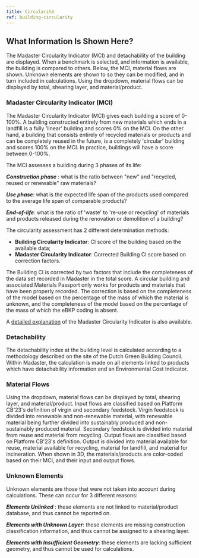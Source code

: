 ```yaml
---
title: Circularité
ref: building-circularity
---
```


## What Information Is Shown Here?
The Madaster Circularity Indicator (MCI) and detachability of the building are displayed. When a benchmark is selected, and information is available, the building is compared to others. Below, the MCI, material flows are shown. Unknown elements are shown to so they can be modified, and in turn included in calculations. Using the dropdown, material flows can be displayed by total, shearing layer, and material/product.

### Madaster Circularity Indicator (MCI)
The Madaster Circularity Indicator (MCI) gives each building a score of 0-100%. A building constructed entirely from new materials which ends in a landfill is a fully 'linear' building and scores 0% on the MCI. On the other hand, a building that consists entirely of recycled materials or products and can be completely reused in the future, is a completely 'circular' building and scores 100% on the MCI. In practice, buildings will have a score between 0-100%.

The MCI assesses a building during 3 phases of its life:

__*Construction phase*__ : what is the ratio between "new" and "recycled, reused or renewable" raw materials?

__*Use phase*__: what is the expected life span of the products used compared to the average life span of comparable products?

__*End-of-life*__: what is the ratio of 'waste' to 're-use or recycling' of materials and products released during the renovation or demolition of a building?

The circularity assessment has 2 different determination methods:

- **Building Circularity Indicator**: CI score of the building based on the available data;
- **Madaster Circularity Indicator**: Corrected Building CI score based on correction factors.

The Building CI is corrected by two factors that include the completeness of the data set recorded in Madaster in the total score. A circular building and associated Materials Passport only works for products and materials that have been properly recorded. The correction is based on the completeness of the model based on the percentage of the mass of which the material is unknown, and the completeness of the model based on the percentage of the mass of which the eBKP coding is absent.

A <a href="/files/en/Madaster - Circularity Indicator explained.pdf" target="_blank">detailed explanation</a> of the Madaster Circularity Indicator is also available.

### Detachability
The detachability index at the building level is calculated according to a methodology described on the site of the Dutch Green Building Council. Within Madaster, the calculation is made on all elements linked to products which have detachability information and an Environmental Cost Indicator.

### Material Flows
Using the dropdown, material flows can be displayed by total, shearing layer, and material/product. Input flows are classified based on Platform CB'23's definition of virgin and secondary feedstock. Virgin feedstock is divided into renewable and non-renewable material, with renewable material being further divided into sustainably produced and non-sustainably produced material. Secondary feedstock is divided into material from reuse and material from recycling. Output flows are classified based on Platform CB'23's definition. Output is divided into material available for reuse, material available for recycling, material for landfill, and material for incineration. When shown in 3D, the materials/products are color-coded based on their MCI, and their input and output flows.

### Unknown Elements
Unknown elements are those that were not taken into account during calculations. These can occur for 3 different reasons:

__*Elements Unlinked*__ : these elements are not linked to material/product database, and thus cannot be reported on.

__*Elements with Unknown Layer*__: these elements are missing construction classification information, and thus cannot be assigned to a shearing layer.

__*Elements with Insufficient Geometry*__: these elements are lacking sufficient geometry, and thus cannot be used for calculations.

